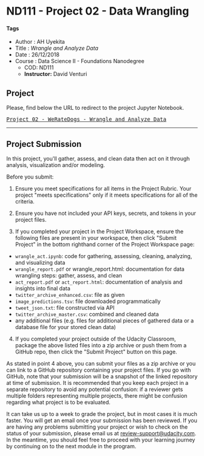 # ND111 - Project 02 - Data Wrangling

#### Tags
* Author : AH Uyekita
* Title  :  _Wrangle and Analyze Data_
* Date   : 26/12/2018
* Course : Data Science II - Foundations Nanodegree
    * COD: ND111
    * **Instructor:** David Venturi

## Project

Please, find below the URL to redirect to the project Jupyter Notebook.

[<kbd>Project 02 - WeRateDogs - Wrangle and Analyze Data</kbd>][project02_url]

[project02_url]: https://github.com/AndersonUyekita/ND111_data_science_foundations_02/blob/master/03-Chapter03/00-Project_02/nd111_udacity_project_02.ipynb

********************************************************************************

## Project Submission

In this project, you'll gather, assess, and clean data then act on it through analysis, visualization and/or modeling.

Before you submit:

1. Ensure you meet specifications for all items in the Project Rubric. Your project "meets specifications" only if it meets specifications for all of the criteria.

2. Ensure you have not included your API keys, secrets, and tokens in your project files.

3. If you completed your project in the Project Workspace, ensure the following files are present in your workspace, then click "Submit Project" in the bottom righthand corner of the Project Workspace page:

  * `wrangle_act.ipynb`: code for gathering, assessing, cleaning, analyzing, and visualizing data
  * `wrangle_report.pdf` or wrangle_report.html: documentation for data wrangling steps: gather, assess, and clean
  * `act_report.pdf` or `act_report.html`: documentation of analysis and insights into final data
  * `twitter_archive_enhanced.csv`: file as given
  * `image_predictions.tsv`: file downloaded programmatically
  * `tweet_json.txt`: file constructed via API
  * `twitter_archive_master.csv`: combined and cleaned data
  * any additional files (e.g. files for additional pieces of gathered data or a database file for your stored clean data)

4. If you completed your project outside of the Udacity Classroom, package the above listed files into a zip archive or push them from a GitHub repo, then click the "Submit Project" button on this page.

As stated in point 4 above, you can submit your files as a zip archive or you can link to a GitHub repository containing your project files. If you go with GitHub, note that your submission will be a snapshot of the linked repository at time of submission. It is recommended that you keep each project in a separate repository to avoid any potential confusion: if a reviewer gets multiple folders representing multiple projects, there might be confusion regarding what project is to be evaluated.

It can take us up to a week to grade the project, but in most cases it is much faster. You will get an email once your submission has been reviewed. If you are having any problems submitting your project or wish to check on the status of your submission, please email us at review-support@udacity.com. In the meantime, you should feel free to proceed with your learning journey by continuing on to the next module in the program.
